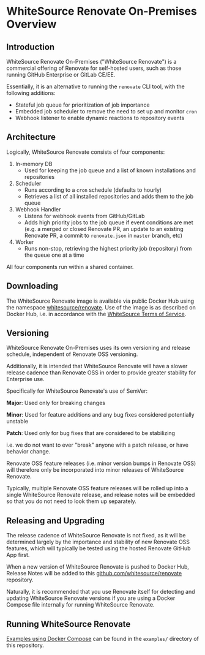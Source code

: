 # WhiteSource Renovate On-Premises Overview

## Introduction

WhiteSource Renovate On-Premises ("WhiteSource Renovate") is a commercial offering of Renovate for self-hosted users, such as those running GitHub Enterprise or GitLab CE/EE.

Essentially, it is an alternative to running the `renovate` CLI tool, with the following additions:

- Stateful job queue for prioritization of job importance
- Embedded job scheduler to remove the need to set up and monitor `cron`
- Webhook listener to enable dynamic reactions to repository events

## Architecture

Logically, WhiteSource Renovate consists of four components:

1.  In-memory DB
    - Used for keeping the job queue and a list of known installations and repositories
2.  Scheduler
    - Runs according to a `cron` schedule (defaults to hourly)
    - Retrieves a list of all installed repositories and adds them to the job queue
3.  Webhook Handler
    - Listens for webhook events from GitHub/GitLab
    - Adds high priority jobs to the job queue if event conditions are met (e.g. a merged or closed Renovate PR, an update to an existing Renovate PR, a commit to `renovate.json` in `master` branch, etc)
4.  Worker
    - Runs non-stop, retrieving the highest priority job (repository) from the queue one at a time

All four components run within a shared container.

## Downloading

The WhiteSource Renovate image is available via public Docker Hub using the namespace [whitesource/renovate](https://hub.docker.com/r/whitesource/renovate/).
Use of the image is as described on Docker Hub, i.e. in accordance with the [WhiteSource Terms of Service](https://renovate.whitesourcesoftware.com/terms-of-service/).

## Versioning

WhiteSource Renovate On-Premises uses its own versioning and release schedule, independent of Renovate OSS versioning.

Additionally, it is intended that WhiteSource Renovate will have a slower release cadence than Renovate OSS in order to provide greater stability for Enterprise use.

Specifically for WhiteSource Renovate's use of SemVer:

**Major**: Used only for breaking changes

**Minor**: Used for feature additions and any bug fixes considered potentially unstable

**Patch**: Used only for bug fixes that are considered to be stabilizing

i.e. we do not want to ever "break" anyone with a patch release, or have behavior change.

Renovate OSS feature releases (i.e. minor version bumps in Renovate OSS) will therefore only be incorporated into minor releases of WhiteSource Renovate.

Typically, multiple Renovate OSS feature releases will be rolled up into a single WhiteSource Renovate release, and release notes will be embedded so that you do not need to look them up separately.

## Releasing and Upgrading

The release cadence of WhiteSource Renovate is not fixed, as it will be determined largely by the importance and stability of new Renovate OSS features, which will typically be tested using the hosted Renovate GitHub App first.

When a new version of WhiteSource Renovate is pushed to Docker Hub, Release Notes will be added to this [github.com/whitesource/renovate](https://github.com/whitesource/renovate) repository.

Naturally, it is recommended that you use Renovate itself for detecting and updating WhiteSource Renovate versions if you are using a Docker Compose file internally for running WhiteSource Renovate.

## Running WhiteSource Renovate

[Examples using Docker Compose](https://github.com/whitesource/renovate/blob/master/examples/) can be found in the `examples/` directory of this repository.
